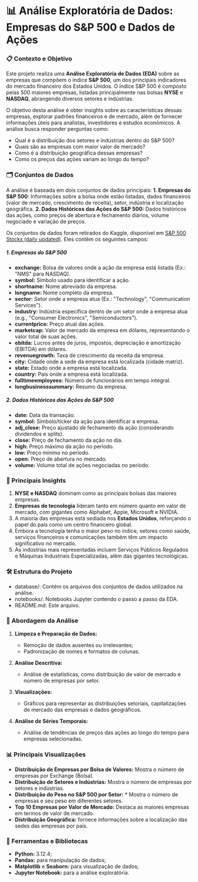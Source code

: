 # 📊 Análise Exploratória de Dados: Empresas do S&P 500 e Dados de Ações
### 📋 Contexto e Objetivo

Este projeto realiza uma **Análise Exploratória de Dados (EDA)** sobre as empresas que compõem o índice **S&P 500**, um dos principais indicadores do mercado financeiro dos Estados Unidos. O índice S&P 500 é composto pelas 500 maiores empresas, listadas principalmente nas bolsas **NYSE** e **NASDAQ**, abrangendo diversos setores e indústrias.

O objetivo desta análise é obter insights sobre as características dessas empresas, explorar padrões financeiros e de mercado, além de fornecer informações úteis para analistas, investidores e estudos econômicos. A análise busca responder perguntas como:

* Qual é a distribuição dos setores e indústrias dentro do S&P 500?
* Quais são as empresas com maior valor de mercado?
* Como é a distribuição geográfica dessas empresas?
* Como os preços das ações variam ao longo do tempo?

### 🗂️ Conjuntos de Dados

A análise é baseada em dois conjuntos de dados principais:
**1. Empresas do S&P 500**: Informações sobre a bolsa onde estão listadas, dados financeiros (valor de mercado, crescimento de receita), setor, indústria e localização geográfica.
**2. Dados Históricos das Ações do S&P 500:** Dados históricos das ações, como preços de abertura e fechamento diários, volume negociado e variação de preços.

Os conjuntos de dados foram retirados do Kaggle, disponível em [S&P 500 Stocks (daily updated)](https://www.kaggle.com/datasets/andrewmvd/sp-500-stocks). Eles contêm os seguintes campos:

##### **1. Empresas do S&P 500** 

* **exchange:** Bolsa de valores onde a ação da empresa está listada (Ex.: "NMS" para NASDAQ).
* **symbol:** Símbolo usado para identificar a ação.
* **shortname:** Nome abreviado da empresa.
* **longname:** Nome completo da empresa.
* **sector:** Setor onde a empresa atua (Ex.: "Technology", "Communication Services").
* **industry:** Indústria específica dentro de um setor onde a empresa atua (e.g., "Consumer Electronics", "Semiconductors").
* **currentprice:** Preço atual das ações.
* **marketcap:** Valor de mercado da empresa em dólares, representando o valor total de suas ações.
* **ebitda:** Lucros antes de juros, impostos, depreciação e amortização (EBITDA) em dólares.
* **revenuegrowth:** Taxa de crescimento da receita da empresa.
* **city:** Cidade onde a sede da empresa está localizada (cidade matriz).
* **state:** Estado onde a empresa está localizada.
* **country:** País onde a empresa está localizada.
* **fulltimeemployees:** Número de funcionários em tempo integral.
* **longbusinesssummary:** Resumo da empresa. 

##### **2. Dados Históricos das Ações do S&P 500** 
* **date:** Data da transação.
* **symbol:** Símbolo/ticker da ação para identificar a empresa.
* **adj_close:** Preço ajustado de fechamento da ação (considerando dividendos e splits).
* **close:** Preço de fechamento da ação no dia.
* **high:** Preço máximo da ação no período.
* **low:** Preço mínimo no período.
* **open:** Preço de abertura no mercado.
* **volume:** Volume total de ações negociadas no período.

### 🔑 Principais Insights
1. **NYSE e NASDAQ** dominam como as principais bolsas das maiores empresas.
2. **Empresas de tecnologia** lideram tanto em número quanto em valor de mercado, com gigantes como Alphabet, Apple, Microsoft e NVIDIA.
3. A maioria das empresas está sediada nos **Estados Unidos**, reforçando o papel do país como um centro financeiro global.
4. Embora a tecnologia tenha o maior peso no índice, setores como saúde, serviços financeiros e comunicações também têm um impacto significativo no mercado.
5. As indústrias mais representadas incluem Serviços Públicos Regulados e Máquinas Industriais Especializadas, além das gigantes tecnológicas.

### 🛠️ Estrutura do Projeto
* database/: Contém os arquivos dos conjuntos de dados utilizados na análise.
* notebooks/: Notebooks Jupyter contendo o passo a passo da EDA.
* README.md: Este arquivo.

### 🚀 Abordagem da Análise

1. **Limpeza e Preparação de Dados:**
   - Remoção de dados ausentes ou irrelevantes;
   - Padronização de nomes e formatos de colunas.
   
2. **Análise Descritiva:**
   - Análise de estatísticas, como distribuição de valor de mercado e número de empresas por setor.
   
3. **Visualizações:**
   - Gráficos para representar as distribuições setoriais, capitalizações de mercado das empresas e dados geográficos.

4. **Análise de Séries Temporais:**
   - Análise de tendências de preços das ações ao longo do tempo para empresas selecionadas.

### 📊 Principais Visualizações

- **Distribuição de Empresas por Bolsa de Valores:** Mostra o número de empresas por Exchange (Bolsa).
- **Distribuição de Setores e Indústrias:**  Mostra o número de empresas por setores e indústrias.
- **Distribuição do Peso no S&P 500 por Setor:** * Mostra o número de empresas e seu peso em diferentes setores.
- **Top 10 Empresas por Valor de Mercado:** Destaca as maiores empresas em termos de valor de mercado.
- **Distribuição Geográfica:** fornece informações sobre a localização das sedes das empresas por país.

### 🔧 Ferramentas e Bibliotecas

- **Python:** 3.12.4;
- **Pandas:** para manipulação de dados;
- **Matplotlib** e **Seaborn:** para visualização de dados;
- **Jupyter Notebook:** para a análise exploratória.
